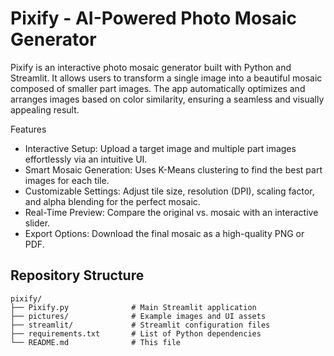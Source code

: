 # Pixify - AI-Powered Photo Mosaic Generator
Pixify is an interactive photo mosaic generator built with Python and Streamlit. It allows users to transform a single image into a beautiful mosaic composed of smaller part images. The app automatically optimizes and arranges images based on color similarity, ensuring a seamless and visually appealing result.

Features
- Interactive Setup: Upload a target image and multiple part images effortlessly via an intuitive UI.
- Smart Mosaic Generation: Uses K-Means clustering to find the best part images for each tile.
- Customizable Settings: Adjust tile size, resolution (DPI), scaling factor, and alpha blending for the perfect mosaic.
- Real-Time Preview: Compare the original vs. mosaic with an interactive slider.
- Export Options: Download the final mosaic as a high-quality PNG or PDF.

## Repository Structure

```plaintext
pixify/
├── Pixify.py              # Main Streamlit application
├── pictures/              # Example images and UI assets
├── streamlit/             # Streamlit configuration files
├── requirements.txt       # List of Python dependencies
└── README.md              # This file
